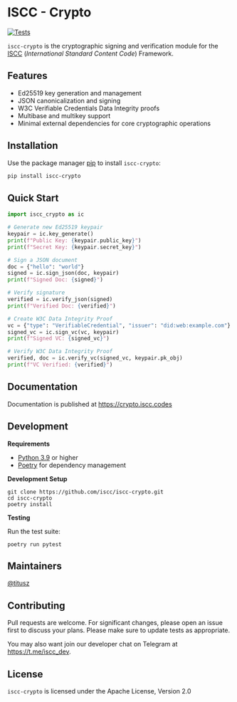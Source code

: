 # ISCC - Crypto

[![Tests](https://github.com/iscc/iscc-crypto/actions/workflows/test.yml/badge.svg?branch=main)](https://github.com/iscc/iscc-crypto/actions/workflows/test.yml)

`iscc-crypto` is the cryptographic signing and verification module for the
[ISCC](https://iscc.codes) (*International Standard Content Code*) Framework.

## Features

- Ed25519 key generation and management
- JSON canonicalization and signing
- W3C Verifiable Credentials Data Integrity proofs
- Multibase and multikey support
- Minimal external dependencies for core cryptographic operations

## Installation

Use the package manager [pip](https://pip.pypa.io/en/stable/) to install `iscc-crypto`:

```bash
pip install iscc-crypto
```

## Quick Start

```python
import iscc_crypto as ic

# Generate new Ed25519 keypair
keypair = ic.key_generate()
print(f"Public Key: {keypair.public_key}")
print(f"Secret Key: {keypair.secret_key}")

# Sign a JSON document
doc = {"hello": "world"}
signed = ic.sign_json(doc, keypair)
print(f"Signed Doc: {signed}")

# Verify signature
verified = ic.verify_json(signed)
print(f"Verified Doc: {verified}")

# Create W3C Data Integrity Proof
vc = {"type": "VerifiableCredential", "issuer": "did:web:example.com"}
signed_vc = ic.sign_vc(vc, keypair)
print(f"Signed VC: {signed_vc}")

# Verify W3C Data Integrity Proof
verified, doc = ic.verify_vc(signed_vc, keypair.pk_obj)
print(f"VC Verified: {verified}")
```

## Documentation

Documentation is published at <https://crypto.iscc.codes>

## Development

**Requirements**

- [Python 3.9](https://www.python.org/) or higher
- [Poetry](https://python-poetry.org/) for dependency management

**Development Setup**

```shell
git clone https://github.com/iscc/iscc-crypto.git
cd iscc-crypto
poetry install
```

**Testing**

Run the test suite:

```shell
poetry run pytest
```

## Maintainers

[@titusz](https://github.com/titusz)

## Contributing

Pull requests are welcome. For significant changes, please open an issue first to discuss your
plans. Please make sure to update tests as appropriate.

You may also want join our developer chat on Telegram at <https://t.me/iscc_dev>.

## License

`iscc-crypto` is licensed under the Apache License, Version 2.0
